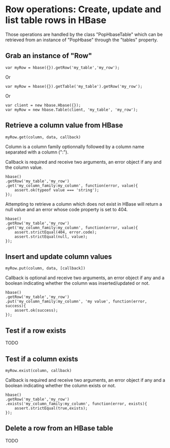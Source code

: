 Row operations: Create, update and list table rows in HBase
===========================================================

Those operations are handled by the class "PopHbaseTable" which can be retrieved from an instance of "PopHbase" through the "tables" property.

Grab an instance of "Row"
-------------------------

	var myRow = hbase({}).getRow('my_table','my_row');

Or

	var myRow = hbase({}).getTable('my_table').getRow('my_row');

Or

	var client = new hbase.Hbase({});
	var myRow = new hbase.Table(client, 'my_table', 'my_row');

Retrieve a column value from HBase
----------------------------------

	myRow.get(column, data, callback)

Column is a column family optionnally followed by a column name separated with a column (":").

Callback is required and receive two arguments, an error object if any and the column value.

	hbase()
	.getRow('my_table','my_row')
	.get('my_column_family:my_column', function(error, value){
		assert.ok(typeof value === 'string');
	});

Attempting to retrieve a column which does not exist in HBase will return a null value and an error whose code property is set to 404.

	hbase()
	.getRow('my_table','my_row')
	.get('my_column_family:my_column', function(error, value){
		assert.strictEqual(404, error.code);
		assert.strictEqual(null, value);
	});

Insert and update column values
-------------------------------

	myRow.put(column, data, [callback])

Callback is optional and receive two arguments, an error object if any and a boolean indicating whether the column was inserted/updated or not.

	hbase()
	.getRow('my_table','my_row')
	.put('my_column_family:my_column', 'my value', function(error, success){
		assert.ok(success);
	});

Test if a row exists
--------------------

TODO

Test if a column exists
-----------------------

	myRow.exist(column, callback)

Callback is required and receive two arguments, an error object if any and a boolean indicating whether the column exists or not.

	hbase()
	.getRow('my_table','my_row')
	.exists('my_column_family:my_column', function(error, exists){
		assert.strictEqual(true,exists);
	});

Delete a row from an HBase table
--------------------------------

TODO
